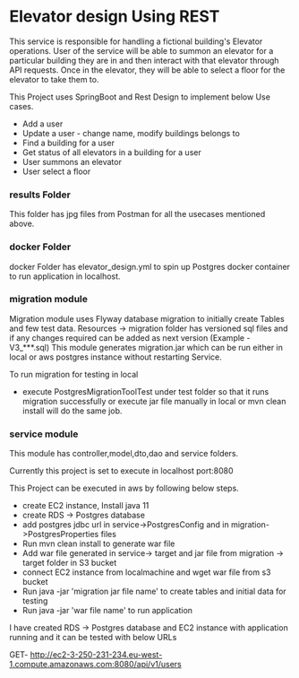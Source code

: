 # Elevator design Using REST

This service is responsible for handling a fictional building's Elevator operations.
User of the service will be able to summon an elevator for a particular building they are in and then interact with that elevator through API requests. Once in
the elevator, they will be able to select a floor for the elevator to take them to.

This Project uses SpringBoot and Rest Design to implement below Use cases.

- Add a user
- Update a user - change name, modify buildings belongs to
- Find a building for a user
- Get status of all elevators in a building for a user
- User summons an elevator
- User select a floor

### results Folder

This folder has jpg files from Postman for all the usecases mentioned above.

### docker Folder

docker Folder has elevator_design.yml to spin up Postgres docker container to run application in localhost.

### migration module

Migration module uses Flyway database migration to initially create Tables and few test data. Resources -> migration
folder has versioned sql files and if any changes required can be added as next version (Example - V3_***.sql)
This module generates migration.jar which can be run either in local or aws postgres instance without restarting
Service.

To run migration for testing in local

- execute PostgresMigrationToolTest under test folder so that it runs migration successfully or execute jar file
  manually in local or mvn clean install will do the same job.

### service module

This module has controller,model,dto,dao and service folders.

Currently this project is set to execute in localhost port:8080

This Project can be executed in aws by following below steps.

- create EC2 instance, Install java 11
- create RDS -> Postgres database
- add postgres jdbc url in service->PostgresConfig and in migration->PostgresProperties files
- Run mvn clean install to generate war file
- Add war file generated in service-> target and jar file from migration -> target folder in S3 bucket
- connect EC2 instance from localmachine and wget war file from s3 bucket
- Run java -jar 'migration jar file name' to create tables and initial data for testing
- Run java -jar 'war file name' to run application

I have created RDS -> Postgres database and EC2 instance with application running and it can be tested with below URLs

GET- http://ec2-3-250-231-234.eu-west-1.compute.amazonaws.com:8080/api/v1/users

